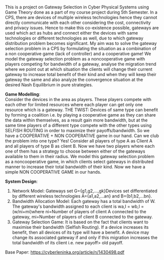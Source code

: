 This is a project on Gateway Selection in Cyber Physical Systems using Game Theory done as a part of my course project during 5th Semester. In a CPS, there are devices of multiple wireless technologies hence they cannot directly communicate with each other considering the cost, connectivity and privacy issues. Hence to make this co-existence possible, gateways are used which act as hubs and connect either the devices with same technologies or different technologies as well, due to which gateway distribution problem becomes significant. My aim was to solve the gateway selection problem in a CPS by formulating the situation as a combination of a non cooperative game (lack of controller) and a cooperative game! We model the gateway selection problem as a noncooperative game with players competing for bandwidth of a gateway, analyse the migration trend where we point out at which situation the clients will change their current gateway to increase total benefit of their kind and when they will keep their gateway the same and also analyze the convergence situation at the desired Nash Equilibrium in pure strategies. <br />

<b>Game Modelling</b>: <br />
Consider the devices in the area as players.
These players compete with each other for limited resources where each player can get only one resource which is a gateway.
THE TWIST: Devices of same type can benefit by forming a coalition i.e. by playing a cooperative game as they can share the data within themselves, as a result gain more bandwidth, but at the same time players of a different type compete with the other types using SELFISH ROUTING in order to maximize their payoffs/bandwidth. So we have a COOPERATIVE + NON COOPERATIVE  game in our hand. Can we club the problem into one type?
Yes! Consider all players of type A as Client A and all players of type B as client B.
Now we have two players where each one of them has a strategy to choose between either of the gateways available to them in their radius.
We model this gateway selection problem as a noncooperative game, in which clients select gateways in distributed manner to increase their total bandwidth of their kind.
Now we have a simple NON COOPERATIVE GAME in our hands.

<b>System Design</b>: <br />
1. Network Model: Gateways set G={g1,g2,...,gk}Devices set differentiated by different wireless technologies A={a1,a2,...an}  and B={b1,b2,...bn}. <br />
2. Bandwidth Allocation Model: Each gateway has a total bandwidth of W. The gateway's bandwidth  assigned to each client is wa,I = wb,I =(w/ni+mi)where ni=Number of players of client A connected to the gateway, mi=Number of players of client B connected to the gateway. <br />
3. Gateway Selection Game: It is based on the fact that clients want to maximise their bandwidth (Selfish Routing). If a device increases its benefit, then all devices of its type will have a benefit. A device may change its associated gateway if and only if this migration increases the total bandwidth of its client i.e. new payoff> old payoff. <br />

Base Paper: https://cyberleninka.org/article/n/1430498.pdf





